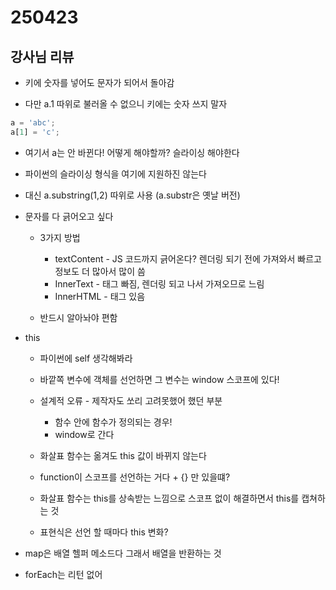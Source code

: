 # 250423

## 강사님 리뷰

- 키에 숫자를 넣어도 문자가 되어서 돌아감

- 다만 a.1 따위로 불러올 수 없으니 키에는 숫자 쓰지 말자

```js
a = 'abc';
a[1] = 'c';
```
- 여기서 a는 안 바뀐다! 어떻게 해야할까? 슬라이싱 해야한다

- 파이썬의 슬라이싱 형식을 여기에 지원하진 않는다

- 대신 a.substring(1,2) 따위로 사용 (a.substr은 옛날 버전)

- 문자를 다 긁어오고 싶다
    - 3가지 방법
        - textContent - JS 코드까지 긁어온다? 렌더링 되기 전에 가져와서 빠르고 정보도 더 많아서 많이 씀
        - InnerText - 태그 빠짐, 렌더링 되고 나서 가져오므로 느림
        - InnerHTML - 태그 있음

    - 반드시 알아놔야 편함

- this
    - 파이썬에 self 생각해봐라
    
    - 바깥쪽 변수에 객체를 선언하면 그 변수는 window 스코프에 있다! 
    - 설계적 오류 - 제작자도 쏘리 고려못했어 했던 부분
        - 함수 안에 함수가 정의되는 경우!
        - window로 간다
    
    - 화살표 함수는 옮겨도 this 값이 바뀌지 않는다

    - function이 스코프를 선언하는 거다 + {} 만 있을떄?
    - 화살표 함수는 this를 상속받는 느낌으로 스코프 없이 해결하면서 this를 캡쳐하는 것

    - 표현식은 선언 할 때마다 this 변화?

- map은 배열 헬퍼 메소드다 그래서 배열을 반환하는 것
- forEach는 리턴 없어

